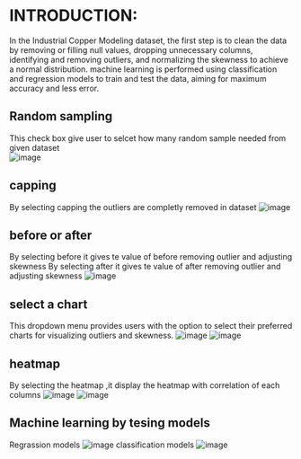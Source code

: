 # INTRODUCTION:
In the Industrial Copper Modeling dataset, the first step is to clean the data by removing or filling null values, dropping unnecessary columns, identifying and removing outliers, and normalizing the skewness to achieve a normal distribution.  machine learning is performed using classification and regression models to train and test the data, aiming for maximum accuracy and less error.
## Random sampling
This check box give user to selcet how many random sample needed from given dataset  
![image](https://github.com/berlinand/Berlin_B_Industrial_copper_Modeling/assets/154864172/c1554b3c-e650-4bd8-9bde-21fd5ebb79d3)
## capping
By selecting capping the outliers are completly removed in dataset
![image](https://github.com/berlinand/Berlin_B_Industrial_copper_Modeling/assets/154864172/f9d88acd-9ce4-4985-9e9f-8d4e8f6070e4)
## before or after
By selecting before it gives te value of before removing outlier and adjusting skewness 
By selecting after it gives te value of after removing outlier and adjusting skewness 
![image](https://github.com/berlinand/Berlin_B_Industrial_copper_Modeling/assets/154864172/908b1b76-da31-4fed-9a8a-2dc7cf4ee9f9)
## select a chart
This dropdown menu provides users with the option to select their preferred charts for visualizing outliers and skewness.
![image](https://github.com/berlinand/Berlin_B_Industrial_copper_Modeling/assets/154864172/814dacc3-b3e4-4280-9346-0abbfc81135f)
![image](https://github.com/berlinand/Berlin_B_Industrial_copper_Modeling/assets/154864172/bde786fb-99c8-4bc4-8adb-688ded451eb4)
## heatmap
By selecting the heatmap ,it display the heatmap with correlation of each columns
![image](https://github.com/berlinand/Berlin_B_Industrial_copper_Modeling/assets/154864172/1c99522b-fbc7-434e-b4e4-e11452a9477d)
![image](https://github.com/berlinand/Berlin_B_Industrial_copper_Modeling/assets/154864172/ccfc52fd-adb5-4d6a-bb5e-29e8778f99b1)
## Machine learning by tesing models
Regrassion models
 ![image](https://github.com/berlinand/Berlin_B_Industrial_copper_Modeling/assets/154864172/d0af6aa7-15df-41b9-901e-bd508d5ce403)
classification models
![image](https://github.com/berlinand/Berlin_B_Industrial_copper_Modeling/assets/154864172/acea0262-40ac-4a52-b84e-67f9dca253e3)

